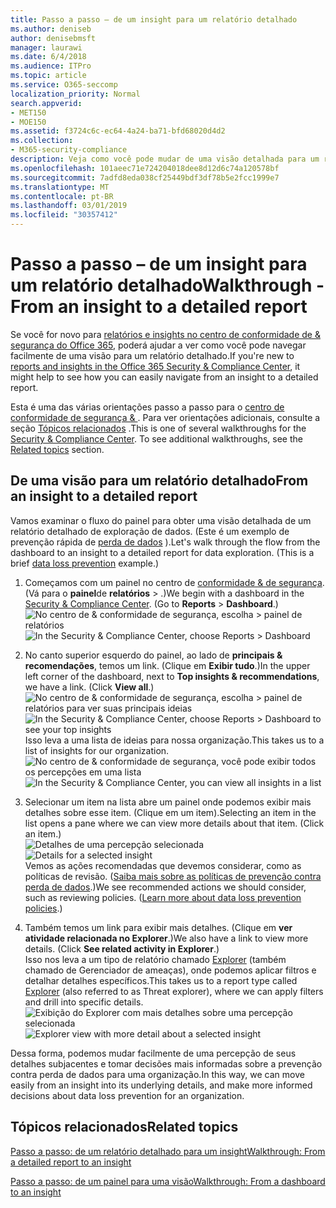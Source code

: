 ```yaml
---
title: Passo a passo – de um insight para um relatório detalhado
ms.author: deniseb
author: denisebmsft
manager: laurawi
ms.date: 6/4/2018
ms.audience: ITPro
ms.topic: article
ms.service: O365-seccomp
localization_priority: Normal
search.appverid:
- MET150
- MOE150
ms.assetid: f3724c6c-ec64-4a24-ba71-bfd68020d4d2
ms.collection:
- M365-security-compliance
description: Veja como você pode mudar de uma visão detalhada para um relatório detalhado no centro &amp; de conformidade de segurança por meio de um exemplo de prevenção de perda de dados.
ms.openlocfilehash: 101aeec71e724204018dee8d12d6c74a120578bf
ms.sourcegitcommit: 7adfd8eda038cf25449bdf3df78b5e2fcc1999e7
ms.translationtype: MT
ms.contentlocale: pt-BR
ms.lasthandoff: 03/01/2019
ms.locfileid: "30357412"
---
```

# <a name="walkthrough---from-an-insight-to-a-detailed-report"></a><span data-ttu-id="1a370-103">Passo a passo – de um insight para um relatório detalhado</span><span class="sxs-lookup"><span data-stu-id="1a370-103">Walkthrough - From an insight to a detailed report</span></span>

<span data-ttu-id="1a370-104">Se você for novo para [relatórios e insights no centro de conformidade de &amp; segurança do Office 365](reports-and-insights-in-security-and-compliance.md), poderá ajudar a ver como você pode navegar facilmente de uma visão para um relatório detalhado.</span><span class="sxs-lookup"><span data-stu-id="1a370-104">If you're new to [reports and insights in the Office 365 Security &amp; Compliance Center](reports-and-insights-in-security-and-compliance.md), it might help to see how you can easily navigate from an insight to a detailed report.</span></span> 
  
<span data-ttu-id="1a370-p101">Esta é uma das várias orientações passo a passo para o [centro de conformidade de segurança &amp; ](https://protection.office.com). Para ver orientações adicionais, consulte a seção [Tópicos relacionados](#related-topics) .</span><span class="sxs-lookup"><span data-stu-id="1a370-p101">This is one of several walkthroughs for the [Security &amp; Compliance Center](https://protection.office.com). To see additional walkthroughs, see the [Related topics](#related-topics) section.</span></span> 
  
## <a name="from-an-insight-to-a-detailed-report"></a><span data-ttu-id="1a370-107">De uma visão para um relatório detalhado</span><span class="sxs-lookup"><span data-stu-id="1a370-107">From an insight to a detailed report</span></span>

<span data-ttu-id="1a370-p102">Vamos examinar o fluxo do painel para obter uma visão detalhada de um relatório detalhado de exploração de dados. (Este é um exemplo de prevenção rápida de [perda de dados](data-loss-prevention-policies.md) ).</span><span class="sxs-lookup"><span data-stu-id="1a370-p102">Let's walk through the flow from the dashboard to an insight to a detailed report for data exploration. (This is a brief [data loss prevention](data-loss-prevention-policies.md) example.)</span></span> 
  
1. <span data-ttu-id="1a370-p103">Começamos com um painel no centro de [conformidade &amp; de segurança](https://protection.office.com). (Vá para o **painel**de **relatórios** \> .)</span><span class="sxs-lookup"><span data-stu-id="1a370-p103">We begin with a dashboard in the [Security &amp; Compliance Center](https://protection.office.com). (Go to **Reports** \> **Dashboard**.)</span></span><br/><span data-ttu-id="1a370-112">![No centro de &amp; conformidade de segurança, escolha \> painel de relatórios](media/2a668c3d-3fa3-4e37-8149-46989b33ae8c.png)</span><span class="sxs-lookup"><span data-stu-id="1a370-112">![In the Security &amp; Compliance Center, choose Reports \> Dashboard](media/2a668c3d-3fa3-4e37-8149-46989b33ae8c.png)</span></span>
  
2. <span data-ttu-id="1a370-p104">No canto superior esquerdo do painel, ao lado de **principais &amp; recomendações**, temos um link. (Clique em **Exibir tudo**.)</span><span class="sxs-lookup"><span data-stu-id="1a370-p104">In the upper left corner of the dashboard, next to **Top insights &amp; recommendations**, we have a link. (Click **View all**.)</span></span><br/><span data-ttu-id="1a370-115">![No centro de &amp; conformidade de segurança, escolha \> painel de relatórios para ver suas principais ideias](media/9bb64e11-494f-40a4-ab3d-8d3c7789f300.png)</span><span class="sxs-lookup"><span data-stu-id="1a370-115">![In the Security &amp; Compliance Center, choose Reports \> Dashboard to see your top insights](media/9bb64e11-494f-40a4-ab3d-8d3c7789f300.png)</span></span><br/><span data-ttu-id="1a370-116">Isso leva a uma lista de ideias para nossa organização.</span><span class="sxs-lookup"><span data-stu-id="1a370-116">This takes us to a list of insights for our organization.</span></span><br/><span data-ttu-id="1a370-117">![No centro de &amp; conformidade de segurança, você pode exibir todos os percepções em uma lista](media/1289af77-bf5a-444a-97a1-03d8a83f75a9.png)</span><span class="sxs-lookup"><span data-stu-id="1a370-117">![In the Security &amp; Compliance Center, you can view all insights in a list](media/1289af77-bf5a-444a-97a1-03d8a83f75a9.png)</span></span>
  
3. <span data-ttu-id="1a370-p105">Selecionar um item na lista abre um painel onde podemos exibir mais detalhes sobre esse item. (Clique em um item).</span><span class="sxs-lookup"><span data-stu-id="1a370-p105">Selecting an item in the list opens a pane where we can view more details about that item. (Click an item.)</span></span><br/><span data-ttu-id="1a370-120">![Detalhes de uma percepção selecionada](media/dcbb389f-23b0-4031-b789-4a49068af85a.png)</span><span class="sxs-lookup"><span data-stu-id="1a370-120">![Details for a selected insight](media/dcbb389f-23b0-4031-b789-4a49068af85a.png)</span></span><br/><span data-ttu-id="1a370-p106">Vemos as ações recomendadas que devemos considerar, como as políticas de revisão. ([Saiba mais sobre as políticas de prevenção contra perda de dados](data-loss-prevention-policies.md).)</span><span class="sxs-lookup"><span data-stu-id="1a370-p106">We see recommended actions we should consider, such as reviewing policies. ([Learn more about data loss prevention policies](data-loss-prevention-policies.md).)</span></span>
    
4. <span data-ttu-id="1a370-p107">Também temos um link para exibir mais detalhes. (Clique em **ver atividade relacionada no Explorer**.)</span><span class="sxs-lookup"><span data-stu-id="1a370-p107">We also have a link to view more details. (Click **See related activity in Explorer**.)</span></span><br/><span data-ttu-id="1a370-125">Isso nos leva a um tipo de relatório chamado [Explorer](use-explorer-in-security-and-compliance.md) (também chamado de Gerenciador de ameaças), onde podemos aplicar filtros e detalhar detalhes específicos.</span><span class="sxs-lookup"><span data-stu-id="1a370-125">This takes us to a report type called [Explorer](use-explorer-in-security-and-compliance.md) (also referred to as Threat explorer), where we can apply filters and drill into specific details.</span></span><br/><span data-ttu-id="1a370-126">![Exibição do Explorer com mais detalhes sobre uma percepção selecionada](media/3ad15b15-7158-44b7-beda-013351bd868e.png)</span><span class="sxs-lookup"><span data-stu-id="1a370-126">![Explorer view with more detail about a selected insight](media/3ad15b15-7158-44b7-beda-013351bd868e.png)</span></span>
  
<span data-ttu-id="1a370-127">Dessa forma, podemos mudar facilmente de uma percepção de seus detalhes subjacentes e tomar decisões mais informadas sobre a prevenção contra perda de dados para uma organização.</span><span class="sxs-lookup"><span data-stu-id="1a370-127">In this way, we can move easily from an insight into its underlying details, and make more informed decisions about data loss prevention for an organization.</span></span>
  
## <a name="related-topics"></a><span data-ttu-id="1a370-128">Tópicos relacionados</span><span class="sxs-lookup"><span data-stu-id="1a370-128">Related topics</span></span>

[<span data-ttu-id="1a370-129">Passo a passo: de um relatório detalhado para um insight</span><span class="sxs-lookup"><span data-stu-id="1a370-129">Walkthrough: From a detailed report to an insight</span></span>](from-a-detailed-report-to-an-insight.md)
  
[<span data-ttu-id="1a370-130">Passo a passo: de um painel para uma visão</span><span class="sxs-lookup"><span data-stu-id="1a370-130">Walkthrough: From a dashboard to an insight</span></span>](from-a-dashboard-to-an-insight.md)
  

